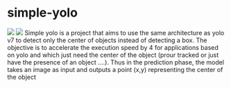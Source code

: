 # simple-yolo
<a href="#"><img src="https://img.shields.io/badge/Simple_yolo Simple-yolo-blue.svg?logo=python&style=for-the-badge" /></a>
<a href="https://pytorch.org/"><img src="https://img.shields.io/badge/-v1.0-red.svg?logo=PyTorch&style=for-the-badge" /></a>
Simple yolo is a project that aims to use the same architecture as yolo v7 to detect only the center of objects instead of detecting a box.
The objective is to accelerate the execution speed by 4 for applications based on yolo and which just need the center of the object (prour tracked or just have the presence of an object ....). Thus in the prediction phase, the model takes an image as input and outputs a point (x,y) representing the center of the object
